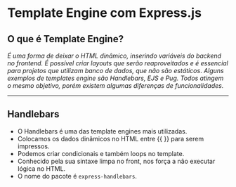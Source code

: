 # Template Engine com Express.js

## O que é Template Engine?

_É uma forma de deixar o HTML dinâmico, inserindo variáveis do backend no frontend. É possível criar layouts que serão reaproveitados e é essencial para projetos que utilizam banco de dados, que não são estáticos_.
_Alguns exemplos de templates engine são Handlebars, EJS e Pug. Todos atingem o mesmo objetivo, porém existem algumas diferenças de funcionalidades._

---

## Handlebars

- O Handlebars é uma das template engines mais utilizadas.
- Colocamos os dados dinâmicos no HTML entre {{ }} para serem impressos.
- Podemos criar condicionais e também loops no template.
- Conhecido pela sua sintaxe limpa no front, nos força a não executar lógica no HTML.
- O nome do pacote é `express-handlebars`.